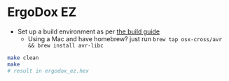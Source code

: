 # ErgoDox EZ
- Set up a build environment as per [the build guide](/BUILD_GUIDE.md)
  - Using a Mac and have homebrew? just run `brew tap osx-cross/avr && brew install avr-libc`

```sh
make clean
make
# result in ergodox_ez.hex
```
